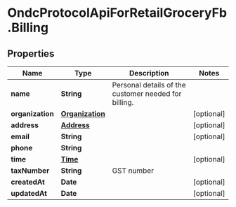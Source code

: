 # OndcProtocolApiForRetailGroceryFb.Billing

## Properties
Name | Type | Description | Notes
------------ | ------------- | ------------- | -------------
**name** | **String** | Personal details of the customer needed for billing. | 
**organization** | [**Organization**](Organization.md) |  | [optional] 
**address** | [**Address**](Address.md) |  | [optional] 
**email** | **String** |  | [optional] 
**phone** | **String** |  | 
**time** | [**Time**](Time.md) |  | [optional] 
**taxNumber** | **String** | GST number | 
**createdAt** | **Date** |  | [optional] 
**updatedAt** | **Date** |  | [optional] 
